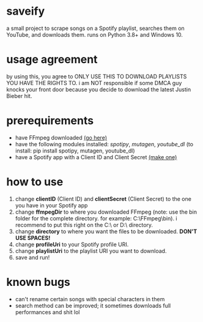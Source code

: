 # saveify
a small project to scrape songs on a Spotify playlist, searches them on YouTube, and downloads them. runs on Python 3.8+ and Windows 10.

# usage agreement
by using this, you agree to ONLY USE THIS TO DOWNLOAD PLAYLISTS YOU HAVE THE RIGHTS TO. i am NOT responsible if some DMCA guy knocks your front door because you decide to download the latest Justin Bieber hit.

# prerequirements
- have FFmpeg downloaded [(go here)](https://ffmpeg.org/download.html)
- have the following modules installed: *spotipy*, *mutagen*, *youtube_dl*
(to install: pip install spotipy, mutagen, youtube_dl)
- have a Spotify app with a Client ID and Client Secret [(make one)](https://developer.spotify.com/dashboard/applications)

# how to use
1) change **clientID** (Client ID) and **clientSecret** (Client Secret) to the one you have in your Spotify app
2) change **ffmpegDir** to where you downloaded FFmpeg (note: use the bin folder for the complete directory. for example: C:\FFmpeg\bin). i recommend to put this right on the C:\ or D:\ directory.
3) change **directory** to where you want the files to be downloaded. **DON'T USE SPACES!**
4) change **profileUri** to your Spotify profile URI.
6) change **playlistUri** to the playlist URI you want to download.
7) save and run!

# known bugs
- can't rename certain songs with special characters in them
- search method can be improved; it sometimes downloads full performances and shit lol
